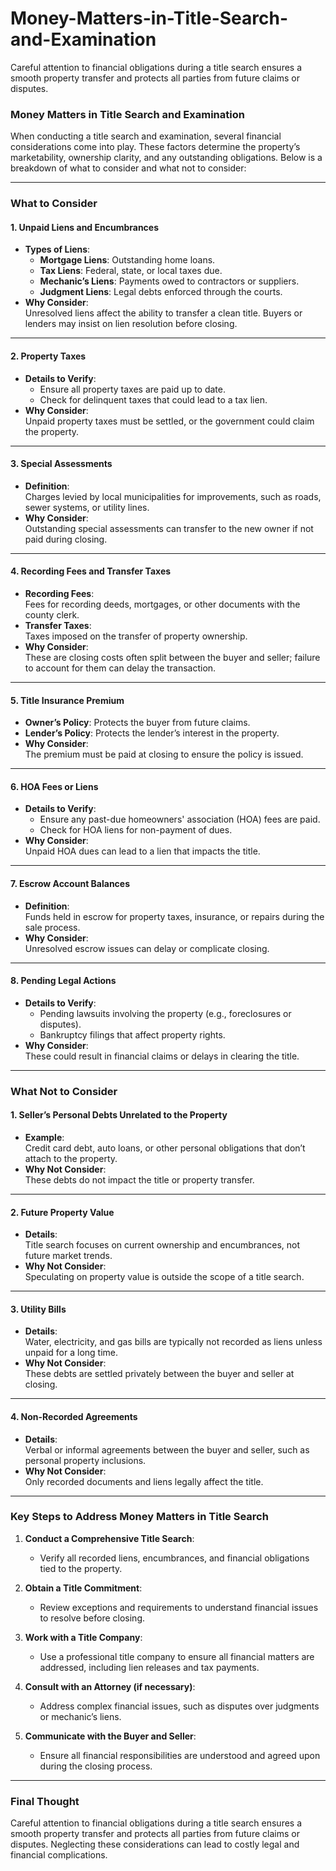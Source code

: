 # Money-Matters-in-Title-Search-and-Examination
Careful attention to financial obligations during a title search ensures a smooth property transfer and protects all parties from future claims or disputes.
### **Money Matters in Title Search and Examination**  

When conducting a title search and examination, several financial considerations come into play. These factors determine the property’s marketability, ownership clarity, and any outstanding obligations. Below is a breakdown of what to consider and what not to consider:

---

### **What to Consider**

#### **1. Unpaid Liens and Encumbrances**
- **Types of Liens**:  
  - **Mortgage Liens**: Outstanding home loans.  
  - **Tax Liens**: Federal, state, or local taxes due.  
  - **Mechanic’s Liens**: Payments owed to contractors or suppliers.  
  - **Judgment Liens**: Legal debts enforced through the courts.  
- **Why Consider**:  
  Unresolved liens affect the ability to transfer a clean title. Buyers or lenders may insist on lien resolution before closing.  

---

#### **2. Property Taxes**
- **Details to Verify**:  
  - Ensure all property taxes are paid up to date.  
  - Check for delinquent taxes that could lead to a tax lien.  
- **Why Consider**:  
  Unpaid property taxes must be settled, or the government could claim the property.  

---

#### **3. Special Assessments**
- **Definition**:  
  Charges levied by local municipalities for improvements, such as roads, sewer systems, or utility lines.  
- **Why Consider**:  
  Outstanding special assessments can transfer to the new owner if not paid during closing.  

---

#### **4. Recording Fees and Transfer Taxes**
- **Recording Fees**:  
  Fees for recording deeds, mortgages, or other documents with the county clerk.  
- **Transfer Taxes**:  
  Taxes imposed on the transfer of property ownership.  
- **Why Consider**:  
  These are closing costs often split between the buyer and seller; failure to account for them can delay the transaction.  

---

#### **5. Title Insurance Premium**
- **Owner’s Policy**: Protects the buyer from future claims.  
- **Lender’s Policy**: Protects the lender’s interest in the property.  
- **Why Consider**:  
  The premium must be paid at closing to ensure the policy is issued.  

---

#### **6. HOA Fees or Liens**
- **Details to Verify**:  
  - Ensure any past-due homeowners' association (HOA) fees are paid.  
  - Check for HOA liens for non-payment of dues.  
- **Why Consider**:  
  Unpaid HOA dues can lead to a lien that impacts the title.  

---

#### **7. Escrow Account Balances**
- **Definition**:  
  Funds held in escrow for property taxes, insurance, or repairs during the sale process.  
- **Why Consider**:  
  Unresolved escrow issues can delay or complicate closing.  

---

#### **8. Pending Legal Actions**
- **Details to Verify**:  
  - Pending lawsuits involving the property (e.g., foreclosures or disputes).  
  - Bankruptcy filings that affect property rights.  
- **Why Consider**:  
  These could result in financial claims or delays in clearing the title.  

---

### **What Not to Consider**

#### **1. Seller’s Personal Debts Unrelated to the Property**
- **Example**:  
  Credit card debt, auto loans, or other personal obligations that don’t attach to the property.  
- **Why Not Consider**:  
  These debts do not impact the title or property transfer.  

---

#### **2. Future Property Value**
- **Details**:  
  Title search focuses on current ownership and encumbrances, not future market trends.  
- **Why Not Consider**:  
  Speculating on property value is outside the scope of a title search.  

---

#### **3. Utility Bills**
- **Details**:  
  Water, electricity, and gas bills are typically not recorded as liens unless unpaid for a long time.  
- **Why Not Consider**:  
  These debts are settled privately between the buyer and seller at closing.  

---

#### **4. Non-Recorded Agreements**
- **Details**:  
  Verbal or informal agreements between the buyer and seller, such as personal property inclusions.  
- **Why Not Consider**:  
  Only recorded documents and liens legally affect the title.  

---

### **Key Steps to Address Money Matters in Title Search**

1. **Conduct a Comprehensive Title Search**:  
   - Verify all recorded liens, encumbrances, and financial obligations tied to the property.  

2. **Obtain a Title Commitment**:  
   - Review exceptions and requirements to understand financial issues to resolve before closing.  

3. **Work with a Title Company**:  
   - Use a professional title company to ensure all financial matters are addressed, including lien releases and tax payments.  

4. **Consult with an Attorney (if necessary)**:  
   - Address complex financial issues, such as disputes over judgments or mechanic’s liens.  

5. **Communicate with the Buyer and Seller**:  
   - Ensure all financial responsibilities are understood and agreed upon during the closing process.  

---

### **Final Thought**
Careful attention to financial obligations during a title search ensures a smooth property transfer and protects all parties from future claims or disputes. Neglecting these considerations can lead to costly legal and financial complications.

